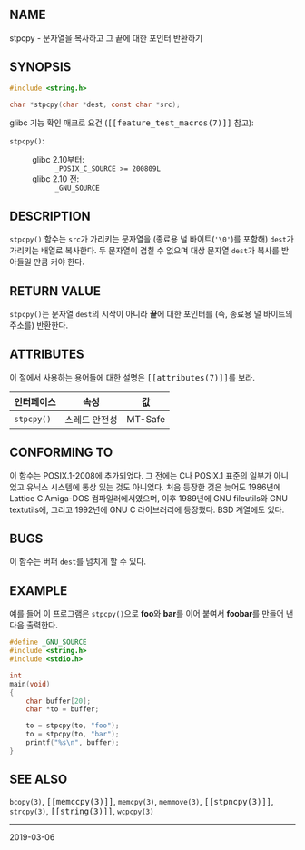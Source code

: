 ## NAME

stpcpy - 문자열을 복사하고 그 끝에 대한 포인터 반환하기

## SYNOPSIS

```c
#include <string.h>

char *stpcpy(char *dest, const char *src);
```

glibc 기능 확인 매크로 요건 (<tt>[[feature_test_macros(7)]]</tt> 참고):

<dl>
<dt><code>stpcpy()</code>:</dt>
<dd>
 <dl>
 <dt>glibc 2.10부터:</dt>
 <dd><code>_POSIX_C_SOURCE >= 200809L</code></dd>
 <dt>glibc 2.10 전:</dt>
 <dd><code>_GNU_SOURCE</code></dd>
 </dl>
</dd>
</dl>

## DESCRIPTION

`stpcpy()` 함수는 `src`가 가리키는 문자열을 (종료용 널 바이트(`'\0'`)를 포함해) `dest`가 가리키는 배열로 복사한다. 두 문자열이 겹칠 수 없으며 대상 문자열 `dest`가 복사를 받아들일 만큼 커야 한다.

## RETURN VALUE

`stpcpy()`는 문자열 `dest`의 시작이 아니라 **끝**에 대한 포인터를 (즉, 종료용 널 바이트의 주소를) 반환한다.

## ATTRIBUTES

이 절에서 사용하는 용어들에 대한 설명은 <tt>[[attributes(7)]]</tt>를 보라.

| 인터페이스 | 속성 | 값 |
| --- | --- | --- |
| `stpcpy()` | 스레드 안전성 | MT-Safe |

## CONFORMING TO

이 함수는 POSIX.1-2008에 추가되었다. 그 전에는 C나 POSIX.1 표준의 일부가 아니었고 유닉스 시스템에 통상 있는 것도 아니었다. 처음 등장한 것은 늦어도 1986년에 Lattice C Amiga-DOS 컴파일러에서였으며, 이후 1989년에 GNU fileutils와 GNU textutils에, 그리고 1992년에 GNU C 라이브러리에 등장했다. BSD 계열에도 있다.

## BUGS

이 함수는 버퍼 `dest`를 넘치게 할 수 있다.

## EXAMPLE

예를 들어 이 프로그램은 `stpcpy()`으로 **foo**와 **bar**를 이어 붙여서 **foobar**를 만들어 낸 다음 출력한다.

```c
#define _GNU_SOURCE
#include <string.h>
#include <stdio.h>

int
main(void)
{
    char buffer[20];
    char *to = buffer;

    to = stpcpy(to, "foo");
    to = stpcpy(to, "bar");
    printf("%s\n", buffer);
}
```

## SEE ALSO

`bcopy(3)`, <tt>[[memccpy(3)]]</tt>, `memcpy(3)`, `memmove(3)`, <tt>[[stpncpy(3)]]</tt>, `strcpy(3)`, <tt>[[string(3)]]</tt>, `wcpcpy(3)`

----

2019-03-06
